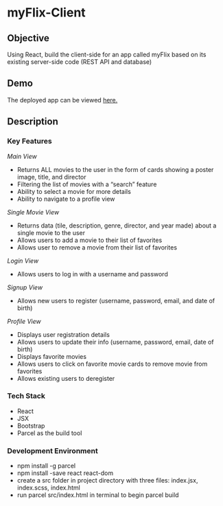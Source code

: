 # myFlix-Client

## Objective

Using React, build the client-side for an app called myFlix based on its
existing server-side code (REST API and database)

## Demo

The deployed app can be viewed [here.](https://my-flix-app83.netlify.app/)

## Description

### Key Features

_Main View_

-   Returns ALL movies to the user in the form of cards showing a poster image, title, and director
-   Filtering the list of movies with a “search” feature
-   Ability to select a movie for more details
-   Ability to navigate to a profile view 

_Single Movie View_

-   Returns data (tile, description, genre, director, and year made) about a single movie to the user
-   Allows users to add a movie to their list of favorites
-   Allows user to remove a movie from their list of favorites

_Login View_

-   Allows users to log in with a username and password

_Signup View_

-   Allows new users to register (username, password, email, and date of birth)

_Profile View_

-   Displays user registration details
-   Allows users to update their info (username, password, email, date of birth)
-   Displays favorite movies
-   Allows users to click on favorite movie cards to remove movie from favorites
-   Allows existing users to deregister

### Tech Stack

-   React
-   JSX
-   Bootstrap
-   Parcel as the build tool

### Development Environment

-   npm install -g parcel
-   npm install -save react react-dom
-   create a src folder in project directory with three files: index.jsx, index.scss, index.html
-   run parcel src/index.html in terminal to begin parcel build